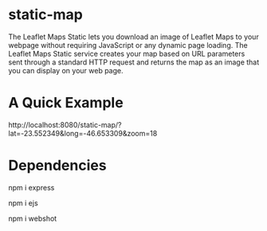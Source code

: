 # static-map

The Leaflet Maps Static lets you download an image of Leaflet Maps to your webpage without requiring JavaScript or any dynamic page loading. The Leaflet Maps Static service creates your map based on URL parameters sent through a standard HTTP request and returns the map as an image that you can display on your web page.

# A Quick Example

http://localhost:8080/static-map/?lat=-23.552349&long=-46.653309&zoom=18

# Dependencies

<p>npm i express
<p>npm i ejs
<p>npm i webshot
